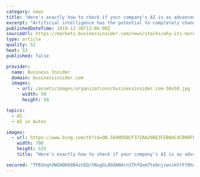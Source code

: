 ```yaml
---
category: news
title: "Here's exactly how to check if your company's AI is as advanced as you think it is, from the engineer pushing GM's driverless-car unit"
excerpt: "Artificial intelligence has the potential to completely change how companies like Walmart and McDonald's operate, but one challenge can be figuring out how well early-stage projects are advancing. Hussein Mehanna, the head of artificial intelligence and machine learning at Cruise, says a key metric is how many models an organization is testing ..."
publishedDateTime: 2019-12-30T12:06:00Z
sourceUrl: https://markets.businessinsider.com/news/stocks/why-its-more-challenging-to-scale-ai-projects-at-cruise-2019-12-1028787955
type: article
quality: 52
heat: 52
published: false

provider:
  name: Business Insider
  domain: businessinsider.com
  images:
    - url: /assets/images/organizations/businessinsider.com-50x50.jpg
      width: 50
      height: 50

topics:
  - AI
  - AI in Autos

images:
  - url: https://www.bing.com/th?id=ON.5840D5BCF372AA29BE3FEB04C4CB00F6
    width: 700
    height: 525
    title: "Here's exactly how to check if your company's AI is as advanced as you think it is, from the engineer pushing GM's driverless-car unit"

secured: "TPEUnqtOWGHQKK0B4znEQ/YNugGLObOAN4cnSThfQxm7tebnjzwvikhlFf8hdrIDcp8g9zI+j7/X//QCZLjNBCfga+75iMS32DhgoIkxekV0EzssPhB+WjR2yR0UJQJqAWxQJEL00/qVaywqyIG1aA9OYe3csdppfKT9GR4BuGGFe1fbKEdZFiruV2t2J9gY3LNcbVrsMfaH0uVKgXkLzkWry+V0h9aXnxb+qIohiJex6RR5ZKkKy0h5g1K72A2fgpARPXmeBwf1LSq/NXosAQ==;Hk1LBPxqSG63ixCw8aCd8w=="
---
```


